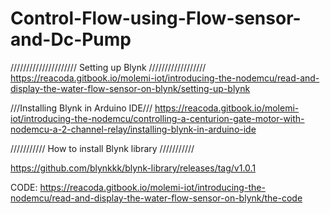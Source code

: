 # Control-Flow-using-Flow-sensor-and-Dc-Pump

///////////////////// Setting up Blynk //////////////////
https://reacoda.gitbook.io/molemi-iot/introducing-the-nodemcu/read-and-display-the-water-flow-sensor-on-blynk/setting-up-blynk


///Installing Blynk in Arduino IDE///
https://reacoda.gitbook.io/molemi-iot/introducing-the-nodemcu/controlling-a-centurion-gate-motor-with-nodemcu-a-2-channel-relay/installing-blynk-in-arduino-ide


/////////// How to install Blynk library ///////////

https://github.com/blynkkk/blynk-library/releases/tag/v1.0.1

CODE:
  https://reacoda.gitbook.io/molemi-iot/introducing-the-nodemcu/read-and-display-the-water-flow-sensor-on-blynk/the-code
